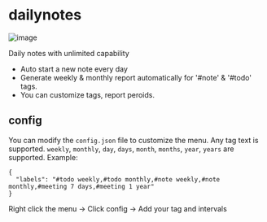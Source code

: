 # dailynotes
![image](https://github.com/raywill/dailynotes/assets/248295/f1c22884-52b1-44b8-ad73-bf04b408aad6)

Daily notes with  unlimited capability
- Auto start a new note every day
- Generate weekly & monthly report automatically for '#note' & '#todo' tags.
- You can customize tags, report peroids.

## config

You can modify the `config.json` file to customize the menu. Any tag text is supported. `weekly`, `monthly`, `day`, `days`, `month`, `months`, `year`, `years` are supported. Example:

```
{
  "labels": "#todo weekly,#todo monthly,#note weekly,#note monthly,#meeting 7 days,#meeting 1 year"
}
```

Right click the menu -> Click config -> Add your tag and intervals

